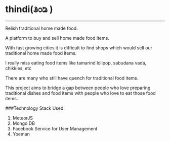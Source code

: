 # thindi(ತಿಂಡಿ )
------------
Relish traditional home made food.

A platform to buy and sell home made food items.

With fast growing cities it is difficult to find shops which would sell our traditional 
home made food items.

I really miss eating  food items like tamarind lolipop, sabudana vada, chikkies, etc

There are many who still have quench for traditional food items.

This project aims to bridge a gap between people who love preparing traditional dishes and food items with people who love to eat those food items.

###Technology Stack Used:
1. MeteorJS
2. Mongo DB
3. Facebook Service for User Management
4. Yoeman
